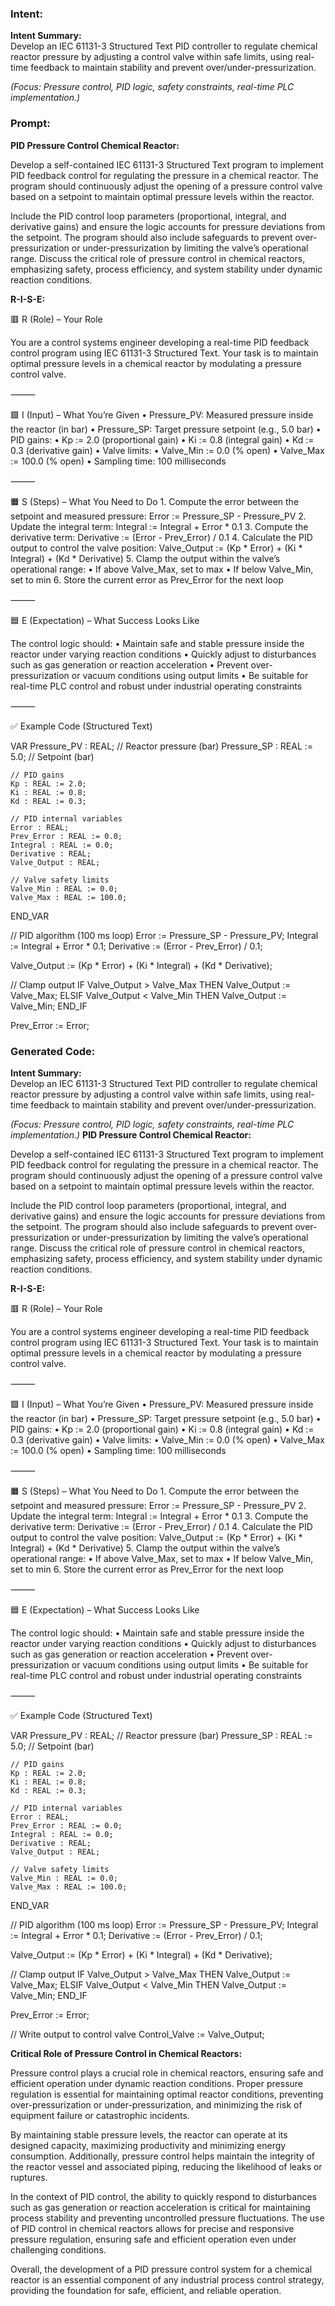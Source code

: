 ### Intent:
**Intent Summary:**  
Develop an IEC 61131-3 Structured Text PID controller to regulate chemical reactor pressure by adjusting a control valve within safe limits, using real-time feedback to maintain stability and prevent over/under-pressurization.  

*(Focus: Pressure control, PID logic, safety constraints, real-time PLC implementation.)*

### Prompt:
**PID Pressure Control Chemical Reactor:**

Develop a self-contained IEC 61131-3 Structured Text program to implement PID feedback control for regulating the pressure in a chemical reactor. The program should continuously adjust the opening of a pressure control valve based on a setpoint to maintain optimal pressure levels within the reactor.

Include the PID control loop parameters (proportional, integral, and derivative gains) and ensure the logic accounts for pressure deviations from the setpoint. The program should also include safeguards to prevent over-pressurization or under-pressurization by limiting the valve’s operational range. Discuss the critical role of pressure control in chemical reactors, emphasizing safety, process efficiency, and system stability under dynamic reaction conditions.

**R-I-S-E:**

🟥 R (Role) – Your Role

You are a control systems engineer developing a real-time PID feedback control program using IEC 61131-3 Structured Text. Your task is to maintain optimal pressure levels in a chemical reactor by modulating a pressure control valve.

⸻

🟩 I (Input) – What You’re Given
	•	Pressure_PV: Measured pressure inside the reactor (in bar)
	•	Pressure_SP: Target pressure setpoint (e.g., 5.0 bar)
	•	PID gains:
	•	Kp := 2.0 (proportional gain)
	•	Ki := 0.8 (integral gain)
	•	Kd := 0.3 (derivative gain)
	•	Valve limits:
	•	Valve_Min := 0.0 (% open)
	•	Valve_Max := 100.0 (% open)
	•	Sampling time: 100 milliseconds

⸻

🟧 S (Steps) – What You Need to Do
	1.	Compute the error between the setpoint and measured pressure:
Error := Pressure_SP - Pressure_PV
	2.	Update the integral term:
Integral := Integral + Error * 0.1
	3.	Compute the derivative term:
Derivative := (Error - Prev_Error) / 0.1
	4.	Calculate the PID output to control the valve position:
Valve_Output := (Kp * Error) + (Ki * Integral) + (Kd * Derivative)
	5.	Clamp the output within the valve’s operational range:
	•	If above Valve_Max, set to max
	•	If below Valve_Min, set to min
	6.	Store the current error as Prev_Error for the next loop

⸻

🟦 E (Expectation) – What Success Looks Like

The control logic should:
	•	Maintain safe and stable pressure inside the reactor under varying reaction conditions
	•	Quickly adjust to disturbances such as gas generation or reaction acceleration
	•	Prevent over-pressurization or vacuum conditions using output limits
	•	Be suitable for real-time PLC control and robust under industrial operating constraints

⸻

✅ Example Code (Structured Text)

VAR
    Pressure_PV : REAL;                  // Reactor pressure (bar)
    Pressure_SP : REAL := 5.0;           // Setpoint (bar)

    // PID gains
    Kp : REAL := 2.0;
    Ki : REAL := 0.8;
    Kd : REAL := 0.3;

    // PID internal variables
    Error : REAL;
    Prev_Error : REAL := 0.0;
    Integral : REAL := 0.0;
    Derivative : REAL;
    Valve_Output : REAL;

    // Valve safety limits
    Valve_Min : REAL := 0.0;
    Valve_Max : REAL := 100.0;
END_VAR

// PID algorithm (100 ms loop)
Error := Pressure_SP - Pressure_PV;
Integral := Integral + Error * 0.1;
Derivative := (Error - Prev_Error) / 0.1;

Valve_Output := (Kp * Error) + (Ki * Integral) + (Kd * Derivative);

// Clamp output
IF Valve_Output > Valve_Max THEN
    Valve_Output := Valve_Max;
ELSIF Valve_Output < Valve_Min THEN
    Valve_Output := Valve_Min;
END_IF

Prev_Error := Error;

### Generated Code:
**Intent Summary:**  
Develop an IEC 61131-3 Structured Text PID controller to regulate chemical reactor pressure by adjusting a control valve within safe limits, using real-time feedback to maintain stability and prevent over/under-pressurization.  

*(Focus: Pressure control, PID logic, safety constraints, real-time PLC implementation.)*
**PID Pressure Control Chemical Reactor:**

Develop a self-contained IEC 61131-3 Structured Text program to implement PID feedback control for regulating the pressure in a chemical reactor. The program should continuously adjust the opening of a pressure control valve based on a setpoint to maintain optimal pressure levels within the reactor.

Include the PID control loop parameters (proportional, integral, and derivative gains) and ensure the logic accounts for pressure deviations from the setpoint. The program should also include safeguards to prevent over-pressurization or under-pressurization by limiting the valve’s operational range. Discuss the critical role of pressure control in chemical reactors, emphasizing safety, process efficiency, and system stability under dynamic reaction conditions.

**R-I-S-E:**

🟥 R (Role) – Your Role

You are a control systems engineer developing a real-time PID feedback control program using IEC 61131-3 Structured Text. Your task is to maintain optimal pressure levels in a chemical reactor by modulating a pressure control valve.

⸻

🟩 I (Input) – What You’re Given
	•	Pressure_PV: Measured pressure inside the reactor (in bar)
	•	Pressure_SP: Target pressure setpoint (e.g., 5.0 bar)
	•	PID gains:
	•	Kp := 2.0 (proportional gain)
	•	Ki := 0.8 (integral gain)
	•	Kd := 0.3 (derivative gain)
	•	Valve limits:
	•	Valve_Min := 0.0 (% open)
	•	Valve_Max := 100.0 (% open)
	•	Sampling time: 100 milliseconds

⸻

🟧 S (Steps) – What You Need to Do
	1.	Compute the error between the setpoint and measured pressure:
Error := Pressure_SP - Pressure_PV
	2.	Update the integral term:
Integral := Integral + Error * 0.1
	3.	Compute the derivative term:
Derivative := (Error - Prev_Error) / 0.1
	4.	Calculate the PID output to control the valve position:
Valve_Output := (Kp * Error) + (Ki * Integral) + (Kd * Derivative)
	5.	Clamp the output within the valve’s operational range:
	•	If above Valve_Max, set to max
	•	If below Valve_Min, set to min
	6.	Store the current error as Prev_Error for the next loop

⸻

🟦 E (Expectation) – What Success Looks Like

The control logic should:
	•	Maintain safe and stable pressure inside the reactor under varying reaction conditions
	•	Quickly adjust to disturbances such as gas generation or reaction acceleration
	•	Prevent over-pressurization or vacuum conditions using output limits
	•	Be suitable for real-time PLC control and robust under industrial operating constraints

⸻

✅ Example Code (Structured Text)

VAR
    Pressure_PV : REAL;                  // Reactor pressure (bar)
    Pressure_SP : REAL := 5.0;           // Setpoint (bar)

    // PID gains
    Kp : REAL := 2.0;
    Ki : REAL := 0.8;
    Kd : REAL := 0.3;

    // PID internal variables
    Error : REAL;
    Prev_Error : REAL := 0.0;
    Integral : REAL := 0.0;
    Derivative : REAL;
    Valve_Output : REAL;

    // Valve safety limits
    Valve_Min : REAL := 0.0;
    Valve_Max : REAL := 100.0;
END_VAR

// PID algorithm (100 ms loop)
Error := Pressure_SP - Pressure_PV;
Integral := Integral + Error * 0.1;
Derivative := (Error - Prev_Error) / 0.1;

Valve_Output := (Kp * Error) + (Ki * Integral) + (Kd * Derivative);

// Clamp output
IF Valve_Output > Valve_Max THEN
    Valve_Output := Valve_Max;
ELSIF Valve_Output < Valve_Min THEN
    Valve_Output := Valve_Min;
END_IF

Prev_Error := Error;

// Write output to control valve
Control_Valve := Valve_Output;

**Critical Role of Pressure Control in Chemical Reactors:**

Pressure control plays a crucial role in chemical reactors, ensuring safe and efficient operation under dynamic reaction conditions. Proper pressure regulation is essential for maintaining optimal reactor conditions, preventing over-pressurization or under-pressurization, and minimizing the risk of equipment failure or catastrophic incidents.

By maintaining stable pressure levels, the reactor can operate at its designed capacity, maximizing productivity and minimizing energy consumption. Additionally, pressure control helps maintain the integrity of the reactor vessel and associated piping, reducing the likelihood of leaks or ruptures.

In the context of PID control, the ability to quickly respond to disturbances such as gas generation or reaction acceleration is critical for maintaining process stability and preventing uncontrolled pressure fluctuations. The use of PID control in chemical reactors allows for precise and responsive pressure regulation, ensuring safe and efficient operation even under challenging conditions.

Overall, the development of a PID pressure control system for a chemical reactor is an essential component of any industrial process control strategy, providing the foundation for safe, efficient, and reliable operation.
